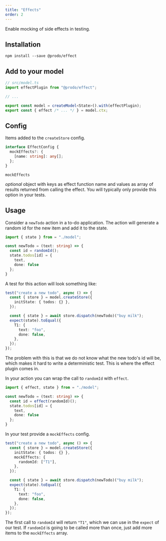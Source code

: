 ```yaml
---
title: "Effects"
order: 2
---
```


Enable mocking of side effects in testing.

## Installation

```shell
npm install --save @prodo/effect
```

## Add to your model

```ts
// src/model.ts
import effectPlugin from "@prodo/effect";

// ...

export const model = createModel<State>().with(effectPlugin);
export const { effect /* ... */ } = model.ctx;
```

## Config

Items added to the `createStore` config.

```ts
interface EffectConfig {
  mockEffects?: {
    [name: string]: any[];
  };
}
```

`mockEffects`

_optional_ object with keys as effect function name and values as array of
results returned from calling the effect. You will typically only provide this
option in your tests.

## Usage

Consider a `newTodo` action in a to-do application. The action will generate a
random id for the new item and add it to the state.

```ts
import { state } from = "./model";

const newTodo = (text: string) => {
  const id = randomId();
  state.todos[id] = {
	text,
	done: false
  };
}
```

A test for this action will look something like:

```ts
test("create a new todo", async () => {
  const { store } = model.createStore({
    initState: { todos: {} },
  });

  const { state } = await store.dispatch(newTodo)("buy milk");
  expect(state).toEqual({
    T1: {
      text: "foo",
      done: false,
    },
  });
});
```

The problem with this is that we do not know what the new todo's id will be,
which makes it hard to write a deterministic test. This is where the effect
plugin comes in.

In your action you can wrap the call to `randomId` with `effect`.

```ts
import { effect, state } from = "./model";

const newTodo = (text: string) => {
  const id = effect(randomId)();
  state.todos[id] = {
	text,
	done: false
  };
}
```

In your test provide a `mockEffects` config.

```ts
test("create a new todo", async () => {
  const { store } = model.createStore({
    initState: { todos: {} },
    mockEffects: {
      randomId: ["T1"],
    },
  });

  const { state } = await store.dispatch(newTodo)("buy milk");
  expect(state).toEqual({
    T1: {
      text: "foo",
      done: false,
    },
  });
});
```

The first call to `randomId` will return `"T1"`, which we can use in the
`expect` of our test. If `randomId` is going to be called more than once, just
add more items to the `mockEffects` array.
